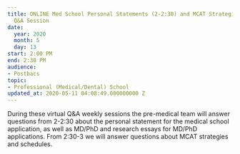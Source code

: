 ```yaml
---
title: ONLINE Med School Personal Statements (2-2:30) and MCAT Strategies (2:30-3)
  Q&A Session
date:
  year: 2020
  month: 5
  day: 13
start: 2:00 PM
end: 2:30 PM
audience:
- Postbacs
topic:
- Professional (Medical/Dental) School
updated_at: 2020-05-11 04:08:49.000000000 Z
---
```

During these virtual Q&amp;A weekly sessions the pre-medical team will
answer questions from 2-2:30 about the personal statement for the
medical school application, as well as MD/PhD and research essays for
MD/PhD applications. From 2:30-3 we will answer questions about MCAT
strategies and schedules.

 
